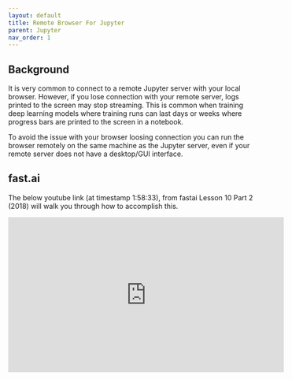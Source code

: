 ```yaml
---
layout: default
title: Remote Browser For Jupyter
parent: Jupyter
nav_order: 1
---
```


## Background

It is very common to connect to a remote Jupyter server with your local browser.  However, if you lose connection with your remote server, logs printed to the screen may stop streaming.  This is common when training deep learning models where training runs can last days or weeks where progress bars are printed to the screen in a notebook.  

To avoid the issue with your browser loosing connection you can run the browser remotely on the same machine as the Jupyter server, even if your remote server does not have a desktop/GUI interface.

## fast.ai

The below youtube link (at timestamp 1:58:33), from fastai Lesson 10 Part 2 (2018) will walk you through how to accomplish this.

<iframe width="560" height="315" src="https://www.youtube.com/embed/h5Tz7gZT9Fo?start=7113" frameborder="0" allow="accelerometer; autoplay; encrypted-media; gyroscope; picture-in-picture" allowfullscreen></iframe>

